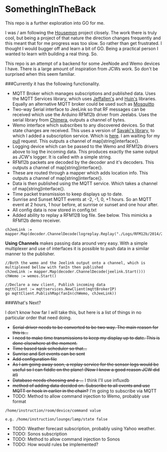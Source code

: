 SomethingInTheBack
==================

This repo is a further exploration into GO for me.

I was / am following the [Housemon](https://github.com/jcw/housemon) project closely. The work there is truly cool, but being a project of that nature the direction changes frequently and this meant that for me progress was too slow. So rather than get frustrated. I thought I would bugger off and learn a bit of GO. Being a practical person I wanted to learn with building a real thing. So.

This repo is an attempt of a backend for some JeeNode and Wemo devices I have. There is a large amount of inspiration from JCWs work. So don't be surprised when this seem familiar.

###Currently it has the following functionality.

- MQTT Broker which manages subscriptions and published data. Uses the MQTT Services library, which uses [Jeffallen's](https://github.com/jeffallen/mqtt) and [Huin's](https://github.com/huin/mqtt) libraries. Equally an alternative MQTT broker could be used such as [Mosquitto](http://mosquitto.org)
- Two-way Serial interface to JeeLink so that RF messages can be received which use the Arduino RFM12b driver from Jeelabs. Uses the serial library from [Chimera](https://github.com/chimera/rs232), outputs a channel of bytes.
- Wemo interface which subscribes to any discovered devices. So that state changes are received. This uses a version of [Savaki's library](https://github.com/savaki/go.wemo), to which I added a subscription service. Which is [here](https://github.com/danward79/go.wemo). I am waiting for my [pull](https://github.com/savaki/go.wemo/pull/1) request. This outputs a channel of map[string]interface{}.
- Logging device which can be passed to the Wemo and RFM12b drivers above to log the incoming data. This produces exactly the same output as JCW's logger. It is called with a simple string.
- RFM12b packets are decoded by the decoder and it's decoders. This outputs a channel of map[string]interface{}.
- These are routed through a mapper which adds location info. This outputs a channel of map[string]interface{}.
- Data is then published using the MQTT service. Which takes a channel of map[string]interface{}.
- Time packet transmission to keep displays up to date.
- Sunrise and Sunset MQTT events at -2, -1, 0, +1 hours. So an MQTT event at 2 hours, 1 hour before, at sunrise or sunset and one hour after.
- All config data is now stored in config.txt
- Added ability to replay a RFM12B log file. See below. This mimicks a RFM12b demo receiver.

```
chJeeLink := mapper.Map(decoder.ChannelDecode(logreplay.Replay("./Logs/RFM12b/2014/20140810.txt")))
```

**Using Channels** makes passing data around very easy. With a simple multiplexer and use of interfaces it is possible to push data in a similar manner to the publisher.

```
//Both the wemo and the Jeelink output onto a channel, which is multiplexed bellow with fanIn then published
chJeeLink := mapper.Map(decoder.ChannelDecode(jeelink.Start()))
chWemo := wemos.Start()

//Declare a new client, Publish incoming data
mqttClient := mqttservices.NewClient(mqttBrokerIP)
go mqttClient.PublishMap(fanIn(chWemo, chJeeLink))
```

###What's Next?

I don't know how far I will take this, but here is a list of things in no particular order that need doing.

- ~~Serial driver needs to be converted to be two way. The main reason for this is...~~
- ~~I need to make time transmissions to keep my display up to date. This is done elsewhere at the moment.~~
- ~~Time based task scheduler so that...~~
- ~~Sunrise and Set events can be sent~~
- ~~Add configuration file~~
- ~~As I am going away soon, a replay service for the sensor logs would be useful so I can fiddle on the plane! (Now I know a good reason JCW did it!)~~
- ~~Database needs choosing and a ...~~ I think I'll use influxdb
- ~~method of adding data decided on. Subscribe to all events and use MQTT or hook in earlier in the chain?~~ I'm going to subscribe via MQTT
- TODO: Method to allow command injection to Wemo, probably use format

```
/home/instruction/room/device/command value

e.g. /home/instruction/lounge/lamp/state false
```

- TODO: Weather forecast subscription, probably using Yahoo weather.
- TODO: Sonos subscription
- TODO: Method to allow command injection to Sonos
- TODO: How would rules be implemented?
